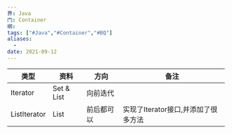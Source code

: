 ```yaml
---
界: Java
门: Container
纲: 
tags: ["#Java","#Container","#BQ"]
aliases:
  - 
date: 2021-09-12
---
```


| 类型         | 资料       | 方向       | 备注                                |
| ------------ | ---------- | ---------- | ----------------------------------- |
| Iterator     | Set & List | 向前迭代   |                                     |
| ListIterator | List       | 前后都可以 | 实现了Iterator接口,并添加了很多方法 | 

